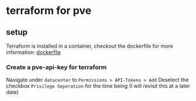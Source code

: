 # terraform for pve

## setup

Terraform is installed in a container, checkout the dockerfile for more information: [dockerfile](https://github.com/moffoso/containers/blob/main/terraform/dockerfile)

### Create a pve-api-key for terraform

Navigate under `datacenter` to `Permissions > API-Tokens > Add`
Deselect the checkbox `Privilege Seperation` for the time being (I will revisit this at a later date)
